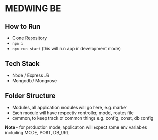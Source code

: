 # MEDWING BE #

## How to Run ##
- Clone Repository
- `npm i`
- `npm run start` (this will run app in development mode)

## Tech Stack ##
- Node / Express JS
- Mongodb / Mongoose

## Folder Structure ##
- Modules, all application modules will go here, e.g. marker
- Each module will have respectiv controller, model, routes file
- common, to keep track of common things e.g. config, const, db config

**Note** - for production mode, application will expect some env variables including MODE, PORT, DB_URL